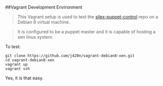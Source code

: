 ##Vagrant Development Environment
>This Vagrant setup is used to test the [silex-puppet-control] repo on a Debian 8 virtual machine.

>It is configured to be a puppet master and it is capable of hosting a xen linux system.

To test:

    git clone https://github.com/j420n/vagrant-debian8-xen.git
    cd vagrant-debian8-xen
    vagrant up
    vagrant ssh

Yes, it is that easy.

[silex-puppet-control]: https://github.com/j420n/silex-puppet-control.git

